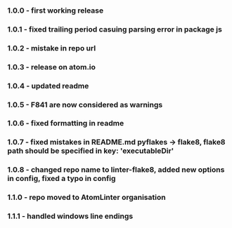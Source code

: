 ### 1.0.0 - first working release
### 1.0.1 - fixed trailing period casuing parsing error in package js
### 1.0.2 - mistake in repo url
### 1.0.3 - release on atom.io
### 1.0.4 - updated readme
### 1.0.5 - F841 are now considered as warnings
### 1.0.6 - fixed formatting in readme
### 1.0.7 - fixed mistakes in README.md pyflakes -> flake8, flake8 path should be specified in key: 'executableDir'
### 1.0.8 - changed repo name to linter-flake8, added new options in config, fixed a typo in config
### 1.1.0 - repo moved to AtomLinter organisation
### 1.1.1 - handled windows line endings
